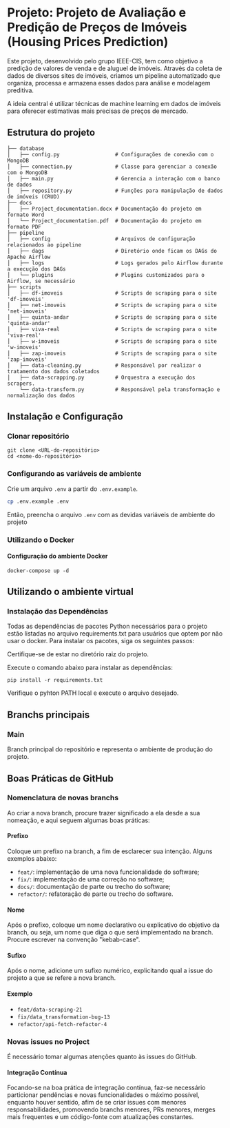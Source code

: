 # Projeto: Projeto de Avaliação e Predição de Preços de Imóveis (Housing Prices Prediction)

Este projeto, desenvolvido pelo grupo IEEE-CIS, tem como objetivo a predição de valores de venda e de aluguel de imóveis. Através da coleta de dados de diversos sites de imóveis, criamos um pipeline automatizado que organiza, processa e armazena esses dados para análise e modelagem preditiva.

A ideia central é utilizar técnicas de machine learning em dados de imóveis para oferecer estimativas mais precisas de preços de mercado.

## Estrutura do projeto

```
├── database
│   ├── config.py                  # Configurações de conexão com o MongoDB
│   ├── connection.py              # Classe para gerenciar a conexão com o MongoDB
│   ├── main.py                    # Gerencia a interação com o banco de dados
│   ├── repository.py              # Funções para manipulação de dados de imóveis (CRUD)
├── docs
│   ├── Project_documentation.docx # Documentação do projeto em formato Word
│   └── Project_documentation.pdf  # Documentação do projeto em formato PDF
├── pipeline
│   ├── config                     # Arquivos de configuração relacionados ao pipeline
│   ├── dags                       # Diretório onde ficam os DAGs do Apache Airflow
│   ├── logs                       # Logs gerados pelo Airflow durante a execução dos DAGs
│   └── plugins                    # Plugins customizados para o Airflow, se necessário
├── scripts
│   ├── df-imoveis                 # Scripts de scraping para o site 'df-imoveis'
│   ├── net-imoveis                # Scripts de scraping para o site 'net-imoveis'
│   ├── quinta-andar               # Scripts de scraping para o site 'quinta-andar'
│   ├── viva-real                  # Scripts de scraping para o site 'viva-real'
│   ├── w-imoveis                  # Scripts de scraping para o site 'w-imoveis'
│   ├── zap-imoveis                # Scripts de scraping para o site 'zap-imoveis'
│   ├── data-cleaning.py           # Responsável por realizar o tratamento dos dados coletados
│   ├── data-scrapping.py          # Orquestra a execução dos scrapers.
    └── data-transform.py          # Responsável pela transformação e normalização dos dados

```

## Instalação e Configuração

### Clonar repositório

```
git clone <URL-do-repositório>
cd <nome-do-repositório>
```

### Configurando as variáveis de ambiente

Crie um arquivo `.env` a partir do `.env.example`.

```bash
cp .env.example .env
```

Então, preencha o arquivo `.env` com as devidas variáveis de ambiente do projeto

### Utilizando o Docker

#### Configuração do ambiente Docker

```
docker-compose up -d
```

## Utilizando o ambiente virtual

### Instalação das Dependências

Todas as dependências de pacotes Python necessários para o projeto estão listadas no arquivo requirements.txt para usuários que optem por não usar o docker. Para instalar os pacotes, siga os seguintes passos:

Certifique-se de estar no diretório raiz do projeto.

Execute o comando abaixo para instalar as dependências:

```
pip install -r requirements.txt
```

Verifique o pyhton PATH local e execute o arquivo desejado.

## Branchs principais

### Main

Branch principal do repositório e representa o ambiente de produção do projeto.

## Boas Práticas de GitHub

### Nomenclatura de novas branchs

Ao criar a nova branch, procure trazer significado a ela desde a sua nomeação, e aqui seguem algumas boas práticas:

#### Prefixo

Coloque um prefixo na branch, a fim de esclarecer sua intenção. Alguns exemplos abaixo:

- `feat/`: implementação de uma nova funcionalidade do software;
- `fix/`: implementação de uma correção no software;
- `docs/`: documentação de parte ou trecho do software;
- `refactor/`: refatoração de parte ou trecho do software.

#### Nome

Após o prefixo, coloque um nome declarativo ou explicativo do objetivo da branch, ou seja, um nome que diga
o que será implementado na branch. Procure escrever na convenção "kebab-case".

#### Sufixo

Após o nome, adicione um sufixo numérico, explicitando qual a issue do projeto a que se refere a nova branch.

#### Exemplo

- `feat/data-scraping-21`
- `fix/data_transformation-bug-13`
- `refactor/api-fetch-refactor-4`

### Novas issues no Project

É necessário tomar algumas atenções quanto às issues do GitHub.

#### Integração Contínua

Focando-se na boa prática de integração contínua, faz-se necessário particionar pendências e novas funcionalidades
o máximo possível, enquanto houver sentido, afim de se criar issues com menores responsabilidades, promovendo
branchs menores, PRs menores, merges mais frequentes e um código-fonte com atualizações constantes.
